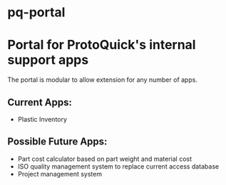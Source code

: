 # pq-portal
Portal for ProtoQuick's internal support apps
===

The portal is modular to allow extension for any number of apps.

## Current Apps:
- Plastic Inventory

## Possible Future Apps:
- Part cost calculator based on part weight and material cost
- ISO quality management system to replace current access database
- Project management system


